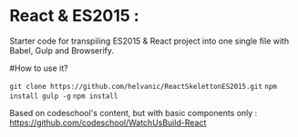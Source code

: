 # React & ES2015 :

Starter code for transpiling ES2015 & React project into one single file with Babel, Gulp and Browserify.

#How to use it?

`git clone https://github.com/helvanic/ReactSkelettonES2015.git`
`npm install gulp -g`
`npm install`


Based on codeschool's content, but with basic components only : https://github.com/codeschool/WatchUsBuild-React
